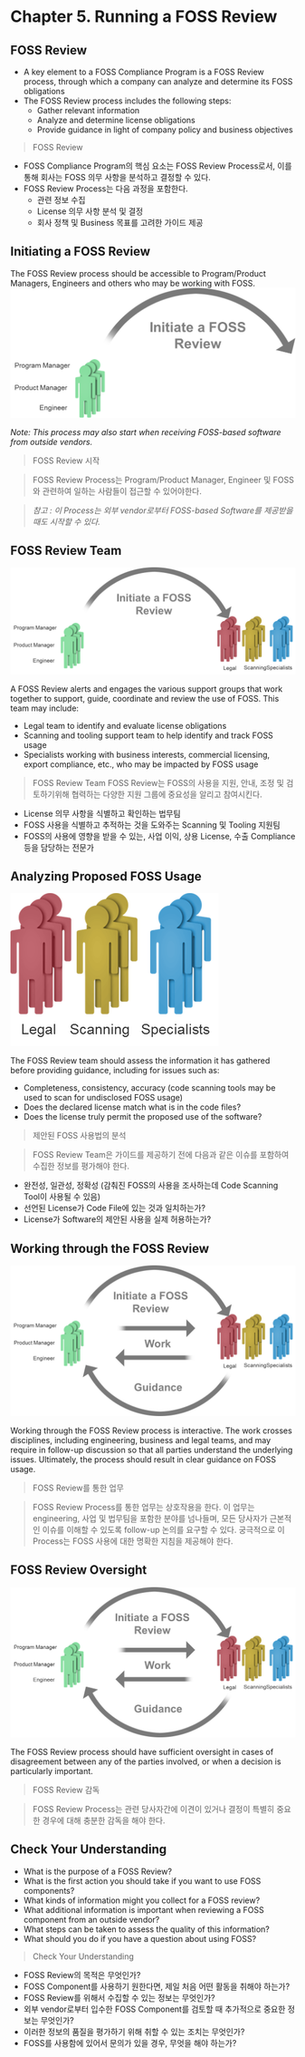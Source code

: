 # Chapter 5. Running a FOSS Review

## FOSS Review
- A key element to a FOSS Compliance Program is a FOSS Review process, through which a company can analyze and determine its FOSS obligations  
- The FOSS Review process includes the following steps:
  - Gather relevant information
  - Analyze and determine license obligations
  - Provide guidance in light of company policy and business objectives

> FOSS Review
- FOSS Compliance Program의 핵심 요소는 FOSS Review Process로서, 이를 통해 회사는 FOSS 의무 사항을 분석하고 결정할 수 있다. 
- FOSS Review Process는 다음 과정을 포함한다. 
  - 관련 정보 수집
  - License 의무 사항 분석 및 결정
  - 회사 정책 및 Business 목표를 고려한 가이드 제공

## Initiating a FOSS Review
The FOSS Review process should be accessible to Program/Product Managers, Engineers and others who may be working with FOSS. 
![](https://github.com/hakssung/openchain-curriculum-release-1-kor/blob/master/images/initiation.png)

_Note: This process may also start when receiving FOSS-based software from outside vendors._

> FOSS Review 시작

> FOSS Review Process는 Program/Product Manager, Engineer 및 FOSS와 관련하여 일하는 사람들이 접근할 수 있어야한다. 

> _참고 : 이 Process는 외부 vendor로부터 FOSS-based Software를 제공받을 때도 시작할 수 있다._

## FOSS Review Team
![](https://github.com/hakssung/openchain-curriculum-release-1-kor/blob/master/images/reviewteam.png)

A FOSS Review alerts and engages the various support groups that work together to support, guide, coordinate and review the use of FOSS. This team may include:
- Legal team to identify and evaluate license obligations
- Scanning and tooling support team to help identify and track FOSS usage
- Specialists working with business interests, commercial licensing, export compliance, etc., who may be impacted by FOSS usage

> FOSS Review Team
FOSS Review는 FOSS의 사용을 지원, 안내, 조정 및 검토하기위해 협력하는 다양한 지원 그룹에 중요성을 알리고 참여시킨다. 
- License 의무 사항을 식별하고 확인하는 법무팀
- FOSS 사용을 식별하고 추적하는 것을 도와주는 Scanning 및 Tooling 지원팀
- FOSS의 사용에 영향을 받을 수 있는, 사업 이익, 상용 License, 수출 Compliance 등을 담당하는 전문가

## Analyzing Proposed FOSS Usage
![](https://github.com/hakssung/openchain-curriculum-release-1-kor/blob/master/images/analyzing.png)

The FOSS Review team should assess the information it has gathered before providing guidance, including for issues such as:
- Completeness, consistency, accuracy (code scanning tools may be used to scan for undisclosed FOSS usage)
- Does the declared license match what is in the code files?
- Does the license truly permit the proposed use of the software?  

> 제안된 FOSS 사용법의 분석

> FOSS Review Team은 가이드를 제공하기 전에 다음과 같은 이슈를 포함하여 수집한 정보를 평가해야 한다.
- 완전성, 일관성, 정확성 (감춰진 FOSS의 사용을 조사하는데 Code Scanning Tool이 사용될 수 있음)
- 선언된 License가 Code File에 있는 것과 일치하는가?
- License가 Software의 제안된 사용을 실제 허용하는가? 

## Working through the FOSS Review
![](https://github.com/hakssung/openchain-curriculum-release-1-kor/blob/master/images/working.png)

Working through the FOSS Review process is interactive.  The work crosses disciplines, including engineering, business and legal teams, and may require in follow-up discussion so that all parties understand the underlying issues. Ultimately, the process should result in clear guidance on FOSS usage.

> FOSS Review를 통한 업무

> FOSS Review Process를 통한 업무는 상호작용을 한다. 이 업무는 engineering, 사업 및 법무팀을 포함한 분야를 넘나들며, 모든 당사자가 근본적인 이슈를 이해할 수 있도록 follow-up 논의를 요구할 수 있다. 궁극적으로 이 Process는 FOSS 사용에 대한 명확한 지침을 제공해야 한다. 

## FOSS Review Oversight
![](https://github.com/hakssung/openchain-curriculum-release-1-kor/blob/master/images/oversight.png)

The FOSS Review process should have sufficient oversight in cases of disagreement between any of the parties involved, or when a decision is particularly important.

> FOSS Review 감독

> FOSS Review Process는 관련 당사자간에 이견이 있거나 결정이 특별히 중요한 경우에 대해 충분한 감독을 해야 한다. 

## Check Your Understanding
- What is the purpose of a FOSS Review?
- What is the first action you should take if you want to use FOSS components?
- What kinds of information might you collect for a FOSS review?
- What additional information is important when reviewing a FOSS component from an outside vendor?
- What steps can be taken to assess the quality of this information?
- What should you do if you have a question about using FOSS?

> Check Your Understanding
- FOSS Review의 목적은 무엇인가?
- FOSS Component를 사용하기 원한다면, 제일 처음 어떤 활동을 취해야 하는가?
- FOSS Review를 위해서 수집할 수 있는 정보는 무엇인가?
- 외부 vendor로부터 입수한 FOSS Component를 검토할 때 추가적으로 중요한 정보는 무엇인가?
- 이러한 정보의 품질을 평가하기 위해 취할 수 있는 조치는 무엇인가?
- FOSS를 사용함에 있어서 문의가 있을 경우, 무엇을 해야 하는가? 
